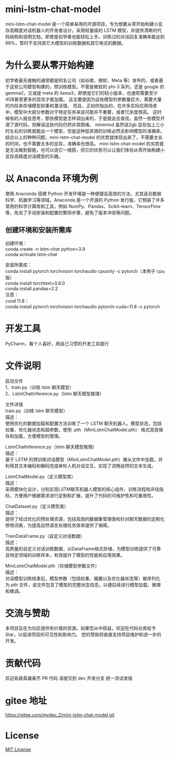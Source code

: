 # mini-lstm-chat-model
mini-lstm-chat-model 是一个简单易用的开源项目，专为想要从零开始构建小显存高精度对话机器人的开发者设计。采用轻量级的 LSTM 模型，并提供清晰的代码结构和说明文档，即使是初学者也能轻松上手。训练过的对话回复准确率能达到99%，暂时不支持其它大模型的训练数据和其它格式的数据。

# 为什么要从零开始构建
初学者最先接触的通常都是知名公司（如谷歌、微软、Meta 等）发布的，或者基于这些公司模型构建的，预训练模型。不管是微软的 phi-3 系列，还是 google 的 gemma2，又或是 meta 的 llama3，即使是它们的较小版本，也通常需要至少4GB甚至更多的显存才能加载。 这主要是因为这些模型的参数量巨大，需要大量的内存来存储模型权重和激活值。 而且，正如你指出的，在许多实际应用场景中，模型中大部分参数对于特定任务来说可能并不重要，或者冗余度很高。
这时候有的人就会思考，那些模型是怎样调出来的，于是就会去查找，虽然一些模型开源了源代码，但解读这些代码仍然非常困难。
minimind 虽然说2gb 显存加上三小时左右的训练就能出一个模型，但是这种低资源的训练必然会影响模型的准确率。
结合以上的种种问题，mini-lstm-chat-model 的优势就体现出来了，不需要太长的时间，也不需要太多的显存，准确率也很高。
mini-lstm-chat-model 的劣势就是无法做到智能，也可以说它一根筋，但它的优势可以让我们体验从零开始构建小显存高精度对话模型的乐趣。

# 以 Anaconda 环境为例
使用 Anaconda 搭建 Python 开发环境是一种便捷且高效的方法，尤其适合数据科学、机器学习等领域。Anaconda 是一个开源的 Python 发行版，它预装了许多常用的科学计算库和工具，例如 NumPy、Pandas、Scikit-learn、TensorFlow 等，免去了手动安装和配置的繁琐步骤，避免了版本冲突等问题。

## 创建环境和安装所需库
创建环境：  
conda create -n lstm-chat python=3.9  
conda activate lstm-chat  

安装所需库：  
conda install pytorch torchvision torchaudio cpuonly -c pytorch（本例子 cpu 版）  
conda install torchtext=0.6.0  
conda install pandas=2.2  
注意：  
cund 11.8：  
conda install pytorch torchvision torchaudio pytorch-cuda=11.8 -c pytorch

# 开发工具
PyCharm，看个人喜好，用自己习惯的开发工具就行

# 文件说明
启动文件  
1、train.py（训练 lstm 聊天模型）  
2、LstmChatInference.py（lstm 聊天模型推理）  

文件详情  
train.py（训练 lstm 聊天模型）  
描述：  
使用优化的数据加载和配置方法训练了一个 LSTM 聊天机器人。模型状态，包括权重、优化器状态和超参数，使用 .pth（MiniLstmChatModel.pth） 格式高效保存和加载，方便模型的管理。

LstmChatInference.py（lstm 聊天模型推理）   
描述：  
基于 LSTM 的预训练对话模型（MiniLstmChatModel.pth）被从文件中加载，并利用其文本编码和解码完成单轮人机对话交互，实现了流畅自然的文本生成。

LstmChatModel.py（定义模型类）  
描述：  
采用模块化设计，分别实现LSTM聊天机器人模型的核心组件、训练流程和评估指标，方便用户根据需求进行定制和扩展，提升了代码的可维护性和可重用性。

ChatDataset.py（定义模型类）  
描述：  
提供了经过优化的预处理资源，包括高效的数据集管理类和针对聊天数据的定制化停用词表，为提高自然语言处理任务效率提供了保障。

TrainDataFrame.py（自定义对话数据）  
描述：  
高质量的自定义对话训练数据，以DataFrame格式存储，为模型训练提供了可靠且特定领域的训练样本，有效提升了模型的性能和应用效果。

MiniLstmChatModel.pth（存储模型参数文件）  
描述：  
对话模型训练结束后，模型参数（包括权重、偏置以及优化器状态等）被序列化为.pth 文件，该文件包含了模型的完整状态信息，以便后续进行模型加载、推理和微调。

# 交流与赞助
本项目旨在为社区提供有价值的资源。如果您从中获益，欢迎在代码仓库给予 Star，以促进项目的可见性和影响力。 您的赞助将直接支持项目维护和进一步的开发。

# 贡献代码
欢迎各路英雄豪杰 PR 代码 请提交到 dev 开发分支 统一测试发版

# gitee 地址
https://gitee.com/mydev_2/mini-lstm-chat-model.git

# License
[MIT License](LICENSE)